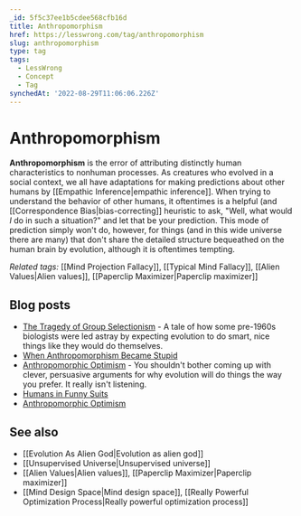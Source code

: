 ```yaml
---
_id: 5f5c37ee1b5cdee568cfb16d
title: Anthropomorphism
href: https://lesswrong.com/tag/anthropomorphism
slug: anthropomorphism
type: tag
tags:
  - LessWrong
  - Concept
  - Tag
synchedAt: '2022-08-29T11:06:06.226Z'
---
```


# Anthropomorphism

**Anthropomorphism** is the error of attributing distinctly human characteristics to nonhuman processes. As creatures who evolved in a social context, we all have adaptations for making predictions about other humans by [[Empathic Inference|empathic inference]]. When trying to understand the behavior of other humans, it oftentimes is a helpful (and [[Correspondence Bias|bias-correcting]] heuristic to ask, "Well, what would *I* do in such a situation?" and let that be your prediction. This mode of prediction simply won't do, however, for things (and in this wide universe there are many) that don't share the detailed structure bequeathed on the human brain by evolution, although it is oftentimes tempting.

*Related tags:* [[Mind Projection Fallacy]], [[Typical Mind Fallacy]], [[Alien Values|Alien values]], [[Paperclip Maximizer|Paperclip maximizer]]

## Blog posts

* [The Tragedy of Group Selectionism](http://lesswrong.com/lw/kw/the_tragedy_of_group_selectionism/) \- A tale of how some pre-1960s biologists were led astray by expecting evolution to do smart, nice things like they would do themselves.
* [When Anthropomorphism Became Stupid](http://lesswrong.com/lw/t5/when_anthropomorphism_became_stupid/)
* [Anthropomorphic Optimism](http://lesswrong.com/lw/st/anthropomorphic_optimism/) \- You shouldn't bother coming up with clever, persuasive arguments for why evolution will do things the way you prefer. It really isn't listening.
* [Humans in Funny Suits](http://lesswrong.com/lw/so/humans_in_funny_suits/)
* [Anthropomorphic Optimism](http://lesswrong.com/lw/st/anthropomorphic_optimism/)

## See also

* [[Evolution As Alien God|Evolution as alien god]]
* [[Unsupervised Universe|Unsupervised universe]]
* [[Alien Values|Alien values]], [[Paperclip Maximizer|Paperclip maximizer]]
* [[Mind Design Space|Mind design space]], [[Really Powerful Optimization Process|Really powerful optimization process]]
